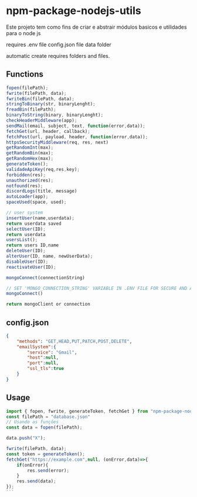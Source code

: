 # npm-package-nodejs-utils
Este projeto tem como fins de criar e abstrair módulos basicos e utilidades para o node js

requires
.env file
config.json file
data folder

automatic create requires folders and files.

## Functions
```js
fopen(filePath);
fwrite(filePath, data);
fwriteBin(filePath, data);
stringToBinary(str, binaryLenght);
freadBin(filePath);
binaryToString(binary, binaryLenght);
checkHeaderMiddleware(app);
sendMail(email, subject, text, function(error,data));
fetchGet(url, header, callback);
fetchPost(url, payload, header, function(error,data));
httpsSecurityMiddleware(req, res, next)
getRandomInt(max);
getRandomBin(max);
getRandomHex(max);
generateToken();
validadeApiKey(req,res,key);
forbidden(res);
unauthorized(res);
notfound(res);
discordLogs(title, message)
autoLoader(app);
spaceUsed(space, used);

// user system
insertUser(name,userdata);
return userdata saved
selectUser(ID);
return userdata
usersList();
return users ID,name
deleteUser(ID);
alterUser(ID, name, newUserData);
disableUser(ID);
reactivateUser(ID);
```

<!-- mongo DB -->
```js
mongoConnect(connectionString)

// SET 'MONGO_CONNECTION_STRING' VARIABLE IN .ENV FILE FOR SECURE AND AUTOMATIC CONNECTION
mongoConnect()

return mongoClient or connection
```

## config.json
```json
{
    "methods": "GET,HEAD,PUT,PATCH,POST,DELETE",
    "emailSystem":{
        "service": "Gmail",
        "host":null,
        "port":null,
        "ssl_tls":true
    }
}
```

## Usage

````js
import { fopen, fwrite, generateToken, fetchGet } from "npm-package-nodejs-utils-lda";
const filePath = "database.json"
// Usando as funções
const data = fopen(filePath);

data.push("X");

fwrite(filePath, data);
const token = generateToken();
fetchGet("https://example.com",null, (onError,data)=>{
    if(onError){
        res.send(error);
    }
    res.send(data);
});
```